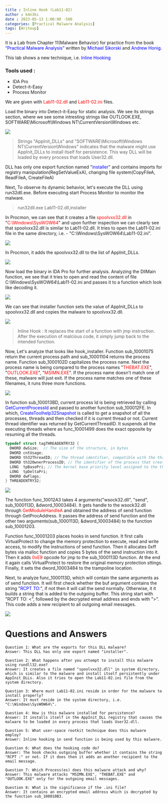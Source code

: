 ```yaml
---
title : Inline Hook (Lab11-02)
author : k4n3ki
date : 2023-05-13 1:00:00 -500
categories: [Practical Malware Analysis]
tags: [Writeup]
---
```



It is a Lab from Chapter 11(Malware Behavior) for practice from the book <span style="color:blue">“Practical Malware Analysis”</span> written by <span style="color:blue">Michael Sikorski</span> and <span style="color:blue">Andrew Honig</span>.

This lab shows a new technique, i.e. <span style="color:blue">Inline Hooking</span>

### Tools used :
- IDA Pro
- Detect-it-Easy
- Process Monitor


We are given with <span style="color:red">Lab11-02.dll</span> and <span style="color:red">Lab11-02.ini</span> files.

Load the binary into Detect-it-Easy for static analysis. We see its strings section, where we see some intresting strings like OUTLOOK.EXE, SOFTWARE\Microsoft\Windows NT\CurrentVersion\Windows etc.

<img src="/assets/img/lab11-02/strings.png">
<!-- ![img](/strings.png) -->

> Strings "AppInit_DLLs" and "SOFTWARE\Microsoft\Windows NT\CurrentVersion\Windows" indicates that the malware might use AppInit_DLLs to install itself for persistence. This way DLL will be loaded by every process that loads User32.dll.

DLL has only one export function named "<span style="color:blue">installer</span>" and contains imports for registry manipulation(RegSetValueExA), changing file system(CopyFileA, ReadFileA, CreateFileA)

Next, To observe its dynamic behavior, let's execute the DLL using run32dll.exe. Before executing start Process Monitor to monitor the malware.

> run32dll.exe Lab11-02.dll,installer

In Procmon, we can see that it creates a file <span style="color:red">spoolvxx32.dll</span> in "<span style="color:red">C:\Windows\SysWOW64</span>" and upon further inspection we can clearly see that spoolvxx32.dll is similar to Lab11-02.dll. It tries to open the Lab11-02.ini file in the same directory, i.e. - "C:\Windows\SysWOW64\Lab11-02.ini".

<img src='/assets/img/lab11-02/spoolvxx_createfile.png'>

In Procmon, it adds the spoolvxx32.dll to the list of AppInit_DLLs.

<img src='/assets/img/lab11-02/appinit_dll_spoolvxx.png'>

Now load the binary in IDA Pro for further analysis. Analyzing the DllMain function, we see that it tries to open and read the content of file C:\Windows\SysWOW64\Lab11-02.ini and passes it to a function which look like decoding it.

<img src="/assets/img/lab11-02/dllMain.png">
<!-- ![img](/dllMain.png) -->

We can see that installer function sets the value of AppInit_DLLs to spoolvxx32.dll and copies the malware to spoolvxx32.dll.

<img src="/assets/img/lab11-02/installer.png">
<!-- ![img](/installer.png) -->

> Inline Hook : It replaces the start of a function with jmp instruction. After the execution of malcious code, it simply jump back to the intended function.

Now, Let's analyze that looks like hook_installer. Function sub_10001075 return the current process path and sub_10001104 returns the process name. Function sub_1000102D capitalizes the process name. Next the process name is being compared to the process names "<span style="color:red">THEBAT.EXE</span>", "<span style="color:red">OUTLOOK.EXE</span>", "<span style="color:red">MSIMN.EXE</span>". If the process name doesn't match one of these, malware will just exit. If the process name matches one of these filenames, it runs three more functions.

<img src="/assets/img/lab11-02/process_func.png">
<!-- ![img](/process_func.png) -->

In function sub_100013BD, current process Id is being retrieved by calling <span style="color:blue">GetCurrentProcessId</span> and passed to another function sub_100012FE. In which, <span style="color:blue">CreateToolhelp32Snapshot</span> is called to get a snapshot of all the processes, threads and then checked if it is current thread or not. Current thread identifier was returned by GetCurrentThreadID. It suspends all the executing threads where as func_10001499 does the exact opposite by resuming all the threads.

```c++
typedef struct tagTHREADENTRY32 {
  DWORD dwSize;  // The size of the structure, in bytes
  DWORD cntUsage;
  DWORD th32ThreadID; // The thread identifier, compatible with the thread identifier returned by the CreateProcess function
  DWORD th32OwnerProcessID; // The identifier of the process that created the thread
  LONG  tpBasePri; // The kernel base priority level assigned to the thread, bw 0 to 31
  LONG  tpDeltaPri;
  DWORD dwFlags;
} THREADENTRY32;
```

<img src="/assets/img/lab11-02/thread_func.png">
<!-- ![img](/thread_func.png) -->

The function func_10012A3 takes 4 arguments("wsock32.dll", "send", sub_1000113D, &dword_10003484). It gets handle to the wsock32.dll through <span style="color:red">GetModuleHandleA</span> and obtained the address of send function through GetProcAddress. It passes the address of send function and the other two arguments(sub_1000113D, &dword_10003484) to the function sub_10001203.

Function func_10001203 places hooks in send function. It first calls VirtualProtect to change the memory protection to execute, read and write access, to modify the instructions of send function. Then it allocates 0xff bytes via malloc function and copies 5 bytes of the send instruction into it. Then it adds <span style="color:red">0xE9</span> opcode for jmp to the sub_1000113D function. At the end it again calls VirtualProtect to restore the original memory protection sttings. Finally, it sets the dword_10003484 to the trampoline location.

Next, to analyze func_1000113D, which will contain the same arguments as of send function. It will first check whether the buf argument contains the string "<span style="color:blue">RCPT TO:</span>", if not then it will call the send normally. Otherwise, it it builds a string that is added to the outgoing buffer. This string start with "RCPT TO: <", followed by the decrypted email address and ends with ">". This code adds a new recipient to all outgoing email messages.

<img src="/assets/img/lab11-02/add_email.png">


# Questions and Answers

```
Question 1: What are the exports for this DLL malware?
Answer: This DLL has only one export named "installer".
```

```
Question 2: What happens after you attempt to install this malware using rundll32.exe?
Answer: It creates a file named "spoolvxx32.dll" in system directory, which is similar to the malware and install itself persistently under AppInit_DLLs. Also it tries to open the Lab11-02.ini file from the system directory.
```

```
Question 3: Where must Lab11-02.ini reside in order for the malware to install properly?
Answer: It must reside in the system directory, i.e. "C:\Windows\SysWOW64\".
```

```
Question 4: How is this malware installed for persistence?
Answer: It installs itself in the AppInit_DLL registry that causes the malware to be loaded in every process that loads User32.dll.
```

```
Question 5: What user-space rootkit technique does this malware employ?
Answer: Inline hooking in send function is being used by this malware.
```

```
Question 6: What does the hooking code do?
Answer: The hook checks outgoing buffer whether it contains the string "RCPT :" or not. If it does then it adds an another recipient to the email message. 
```

```
Question 7: Which Process(es) does this malware attack and why?
Answer: This malware attacks "MSIMN.EXE", "THEBAT.EXE" and "OUTLOOK.EXE" only for the outgoing email messages.
```

```
Question 8: What is the significance if the .ini file?
Answer: It contains an encrypted email address which is decrypted by the function sub_100010B3.
```
